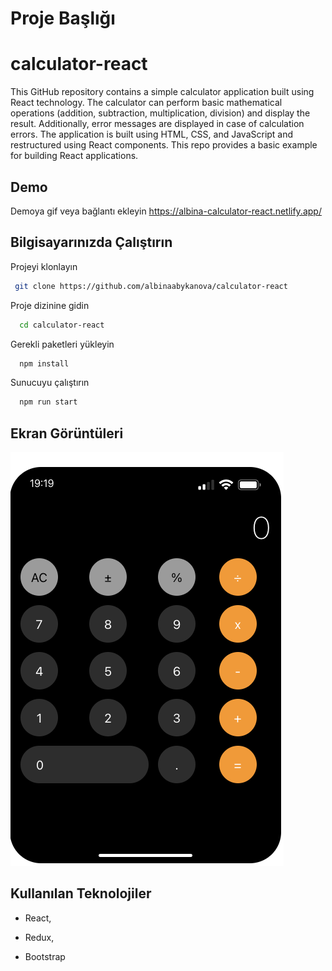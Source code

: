 
# Proje Başlığı

# calculator-react
This GitHub repository contains a simple calculator application built using React technology. The calculator can perform basic mathematical operations (addition, subtraction, multiplication, division) and display the result. Additionally, error messages are displayed in case of calculation errors. The application is built using HTML, CSS, and JavaScript and restructured using React components. This repo provides a basic example for building React applications.

## Demo

Demoya gif veya bağlantı ekleyin
https://albina-calculator-react.netlify.app/

  
## Bilgisayarınızda Çalıştırın

Projeyi klonlayın

```bash
 git clone https://github.com/albinaabykanova/calculator-react
```

Proje dizinine gidin

```bash
  cd calculator-react
```

Gerekli paketleri yükleyin

```bash
  npm install
```

Sunucuyu çalıştırın

```bash
  npm run start
```

  
## Ekran Görüntüleri

![Uygulama Ekran Görüntüsü](https://raw.githubusercontent.com/albinaabykanova/calculator-react/master/public/screenshot.png)

  
## Kullanılan Teknolojiler

* React, 

* Redux, 

* Bootstrap

  